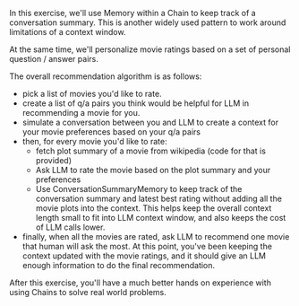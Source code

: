 In this exercise, we'll use Memory within a Chain to keep track of a conversation summary. This is another widely used pattern to work around limitations of a context window. 

At the same time, we'll personalize movie ratings based on a set of personal question / answer pairs. 

The overall recommendation algorithm is as follows:
- pick a list of movies you'd like to rate. 
- create a list of q/a pairs you think  would be helpful for LLM in recommending a movie for you. 
- simulate a conversation between you and LLM to create a context for your movie preferences based on your q/a pairs
- then, for every movie you'd like to rate:
    - fetch plot summary of a movie from wikipedia (code for that is provided)
    - Ask LLM to rate the movie based on the plot summary and your preferences
    - Use ConversationSummaryMemory to keep track of the conversation summary and latest best rating without adding all the movie plots into the context. This helps keep the overall context length small to fit into LLM context window, and also keeps the cost of LLM calls lower. 
- finally, when all the movies are rated, ask LLM to recommend one movie that human will ask the most. At this point, you've been keeping the context updated with the movie ratings, and it should give an LLM enough information to do the final recommendation. 

After this exercise, you'll have a much better hands on experience with using Chains to solve real world problems.  



